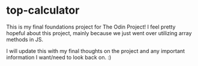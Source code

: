 # top-calculator

This is my final foundations project for
The Odin Project! I feel pretty hopeful 
about this project, mainly because we just
went over utilizing array methods in JS. 

I will update this with my final thoughts on
the project and any important information I 
want/need to look back on. :)